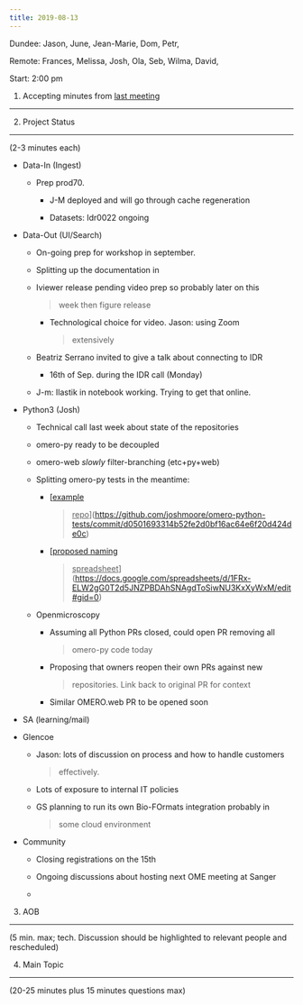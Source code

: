 ```yaml
---
title: 2019-08-13
---
```


Dundee: Jason, June, Jean-Marie, Dom, Petr,

Remote: Frances, Melissa, Josh, Ola, Seb, Wilma, David,

Start: 2:00 pm

1. Accepting minutes from [<u>last meeting</u>](https://docs.google.com/document/d/16mZprpCG3M8DMk2qzdQwuZUF3xp885_leA1QVUEFUGw/edit)
-------------------------------------------------------------------------------------------------------------------------------------

2. Project Status
-----------------

(2-3 minutes each)

-   Data-In (Ingest)

    -   Prep prod70.

        -   J-M deployed and will go through cache regeneration

        -   Datasets: Idr0022 ongoing

-   Data-Out (UI/Search)

    -   On-going prep for workshop in september.

    -   Splitting up the documentation in

    -   Iviewer release pending video prep so probably later on this
        > week then figure release

        -   Technological choice for video. Jason: using Zoom
            > extensively

    -   Beatriz Serrano invited to give a talk about connecting to IDR

        -   16th of Sep. during the IDR call (Monday)

    -   J-m: Ilastik in notebook working. Trying to get that online.

-   Python3 (Josh)

    -   Technical call last week about state of the repositories

    -   omero-py ready to be decoupled

    -   omero-web *slowly* filter-branching (etc+py+web)

    -   Splitting omero-py tests in the meantime:

        -   [<u>example
            > repo</u>](https://github.com/joshmoore/omero-python-tests/commit/d0501693314b52fe2d0bf16ac64e6f20d424de0c)

        -   [<u>proposed naming
            > spreadsheet</u>](https://docs.google.com/spreadsheets/d/1FRx-ELW2gG0T2d5JNZPBDAhSNAgdToSiwNU3KxXyWxM/edit#gid=0)

    -   Openmicroscopy

        -   Assuming all Python PRs closed, could open PR removing all
            > omero-py code today

        -   Proposing that owners reopen their own PRs against new
            > repositories. Link back to original PR for context

        -   Similar OMERO.web PR to be opened soon

-   SA (learning/mail)

-   Glencoe

    -   Jason: lots of discussion on process and how to handle customers
        > effectively.

    -   Lots of exposure to internal IT policies

    -   GS planning to run its own Bio-FOrmats integration probably in
        > some cloud environment

-   Community

    -   Closing registrations on the 15th

    -   Ongoing discussions about hosting next OME meeting at Sanger

    -   

3. AOB
------

(5 min. max; tech. Discussion should be highlighted to relevant people
and rescheduled)

4. Main Topic
-------------

(20-25 minutes plus 15 minutes questions max)
